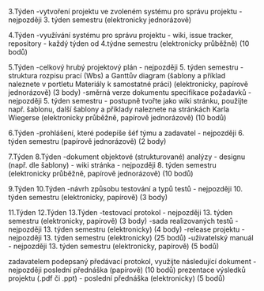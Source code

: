 3.Týden
 -vytvoření projektu ve zvoleném systému pro správu projektu - nejpozději 3. týden semestru (elektronicky jednorázově)
 
4.Týden
 -využívání systému pro správu projektu - wiki, issue tracker, repository - každý týden od 4.týdne semestru (elektronicky průběžně) (10 bodů)
 
5.Týden
 -celkový hrubý projektový plán - nejpozději 5. týden semestru - struktura rozpisu prací (Wbs) a Ganttův diagram (šablony a příklad naleznete v portletu Materiály k samostatné práci) (elektronicky, papírově jednorázově) (3 body)
 -směrná verze dokumentu specifikace požadavků - nejpozději 5. týden semestru - postupně tvořte jako wiki stránku, použijte např. šablonu, další šablony a příklady naleznete na stránkách Karla Wiegerse (elektronicky průběžně, papírově jednorázově) (10 bodů)
 
6.Týden
 -prohlášení, které podepíše šéf týmu a zadavatel - nejpozději 6. týden semestru (papírově jednorázově) (2 body)
 
7.Týden
8.Týden
 -dokument objektové (strukturované) analýzy - designu (např. dle šablony) - wiki stránka - nejpozději 8. týden semestru (elektronicky průběžně, papírově jednorázově) (10 bodů)
 
9.Týden
10.Týden
 -návrh způsobu testování a typů testů - nejpozději 10. týden semestru (elektronicky, papírově) (3 body)
 
11.Týden
12.Týden
13.Týden
 -testovací protokol - nejpozději 13. týden semestru (elektronicky, papírově) (3 body)
 -sada realizovaných testů - nejpozději 13. týden semestru  (elektronicky) (4 body)
 -release projektu - nejpozději 13. týden semestru  (elektronicky) (25 bodů)
 -uživatelský manuál - nejpozději 13. týden semestru (elektronicky, papírově) (5 bodů)


zadavatelem podepsaný předávací protokol, využijte následující dokument - nejpozději poslední přednáška (papírově) (10 bodů)
prezentace výsledků projektu (.pdf či .ppt) - poslední přednáška (elektronicky) (5 bodů)

